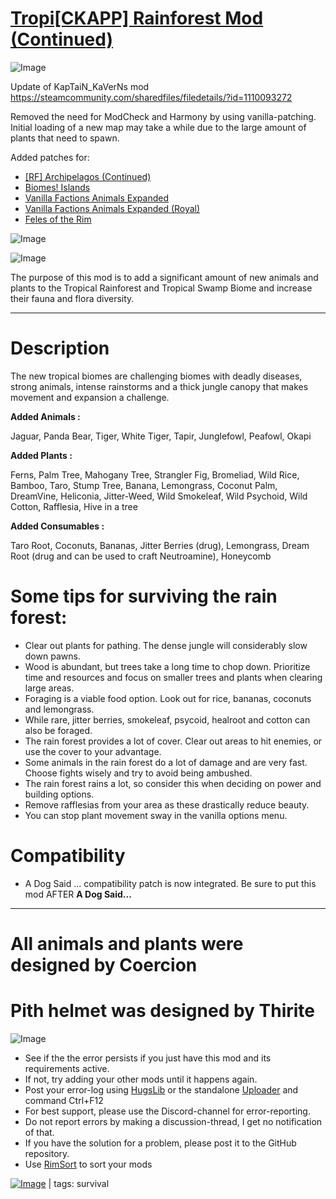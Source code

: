 # [Tropi[CKAPP] Rainforest Mod (Continued)](https://steamcommunity.com/sharedfiles/filedetails/?id=2028973691)

![Image](https://i.imgur.com/buuPQel.png)

Update of KapTaiN_KaVerNs mod
https://steamcommunity.com/sharedfiles/filedetails/?id=1110093272

Removed the need for ModCheck and Harmony by using vanilla-patching.	
Initial loading of a new map may take a while due to the large amount of plants that need to spawn.

Added patches for:


-  [[RF] Archipelagos (Continued)](https://steamcommunity.com/workshop/filedetails/?id=2312280343)
-  [Biomes! Islands](https://steamcommunity.com/workshop/filedetails/?id=2038001322)
-  [Vanilla Factions Animals Expanded](https://steamcommunity.com/sharedfiles/filedetails/?id=2871933948) 
-  [Vanilla Factions Animals Expanded (Royal)](https://steamcommunity.com/sharedfiles/filedetails/?id=2858079457)
-  [Feles of the Rim](https://steamcommunity.com/sharedfiles/filedetails/?id=2690125435)



![Image](https://i.imgur.com/pufA0kM.png)
	
![Image](https://i.imgur.com/Z4GOv8H.png)

The purpose of this mod is to add a significant amount of new animals and plants to the Tropical Rainforest and Tropical Swamp Biome and increase their fauna and flora diversity.

____________________________________

# Description

The new tropical biomes are challenging biomes with deadly diseases, strong animals, intense rainstorms and a thick jungle canopy that makes movement and expansion a challenge.

**Added Animals :**

Jaguar, Panda Bear, Tiger, White Tiger, Tapir, Junglefowl, Peafowl, Okapi

**Added Plants :**

Ferns, Palm Tree, Mahogany Tree, Strangler Fig, Bromeliad, Wild Rice, Bamboo, Taro, Stump Tree, Banana, Lemongrass, Coconut Palm, DreamVine, Heliconia, Jitter-Weed, Wild Smokeleaf, Wild Psychoid, Wild Cotton, Rafflesia, Hive in a tree

**Added Consumables :**

Taro Root, Coconuts, Bananas, Jitter Berries (drug), Lemongrass, Dream Root (drug and can be used to craft Neutroamine), Honeycomb

# Some tips for surviving the rain forest:


   - Clear out plants for pathing. The dense jungle will considerably slow down pawns.
   - Wood is abundant, but trees take a long time to chop down. Prioritize time and resources and focus on smaller trees and plants when clearing large areas.
   - Foraging is a viable food option. Look out for rice, bananas, coconuts and lemongrass.
   - While rare, jitter berries, smokeleaf, psycoid, healroot and cotton can also be foraged.
   - The rain forest provides a lot of cover. Clear out areas to hit enemies, or use the cover to your advantage.
   - Some animals in the rain forest do a lot of damage and are very fast. Choose fights wisely and try to avoid being ambushed.
   - The rain forest rains a lot, so consider this when deciding on power and building options.
   - Remove rafflesias from your area as these drastically reduce beauty.
   - You can stop plant movement sway in the vanilla options menu.

# Compatibility


- A Dog Said ... compatibility patch is now integrated. Be sure to put this mod AFTER **A Dog Said...**

____________________________________
# All animals and plants were designed by Coercion

# Pith helmet was designed by Thirite



![Image](https://i.imgur.com/PwoNOj4.png)



-  See if the the error persists if you just have this mod and its requirements active.
-  If not, try adding your other mods until it happens again.
-  Post your error-log using [HugsLib](https://steamcommunity.com/workshop/filedetails/?id=818773962) or the standalone [Uploader](https://steamcommunity.com/sharedfiles/filedetails/?id=2873415404) and command Ctrl+F12
-  For best support, please use the Discord-channel for error-reporting.
-  Do not report errors by making a discussion-thread, I get no notification of that.
-  If you have the solution for a problem, please post it to the GitHub repository.
-  Use [RimSort](https://github.com/RimSort/RimSort/releases/latest) to sort your mods

 

[![Image](https://img.shields.io/github/v/release/emipa606/TropickappRainforestMod?label=latest%20version&style=plastic&color=9f1111&labelColor=black)](https://steamcommunity.com/sharedfiles/filedetails/changelog/2028973691) | tags:  survival
